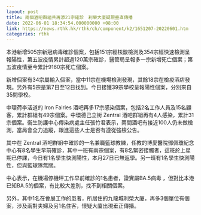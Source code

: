 ```yaml
---
layout: post
title: 兩個酒吧群組共再添21宗確診　利榮大廈疑現垂直傳播
date: 2022-06-01 18:34:54.000000000 +08:00
link: https://news.rthk.hk/rthk/ch/component/k2/1651207-20220601.htm
categories: rthk
---
```


本港新增505宗新冠病毒確診個案，包括151宗經核酸檢測及354宗經快速檢測呈報陽性，第五波疫情累計超過120萬宗確診，醫管局呈報多一宗新增死亡個案；第五波疫情至今累計9160宗死亡個案。

新增個案有34宗屬輸入個案，當中11宗在機場檢測發現，其餘18宗在檢疫酒店發現。另外有5宗是第7日至12日找到。今日接獲39宗學校呈報陽性個案，分別來自35間學校。

中環荷李活道的 Iron Fairies 酒吧再多17宗感染個案，包括2名工作人員及15名顧客，累計群組有49宗個案。中環德己立街 Zentral 酒吧群組再有4人感染，累計31宗個案。衞生防護中心傳染病處主任張竹君表示，兩間酒吧有接近100人仍未做檢測，當局會全力追蹤，跟進這些人士是否有遵從強檢公告。

其中在 Zentral 酒吧群組中確診的一名兼職籃球教練，任教的博愛醫院鄧佩瓊紀念中心有8名學生早前確診，其中一班有兩宗個案，有8名緊密接觸者，這班於上星期已停課，今日有1名學生快測陽性，本月27日已無返學。另一班有1名學生快測陽性，但與籃球隊無關。

中心表示，在機場停機坪工作早前確診的1名患者，證實屬BA.5病毒 ，但對比本港已知BA.5的個案，有比較大差別，找不到相關個案。

另外，其中1名在會展工作的患者，所居住的九龍城利榮大廈，再多3個單位有個案，涉及兩對夫婦及另1名住客，懷疑大廈出現垂正傳播。
